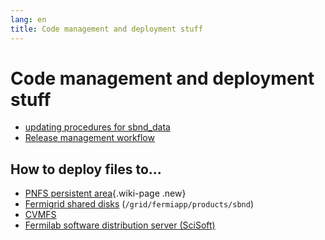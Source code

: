 ```yaml
---
lang: en
title: Code management and deployment stuff
---
```




Code management and deployment stuff
============================================================================================

-   [updating procedures for
    sbnd\_data](Small_data_files_for_SBND_processing_sbnd_data.html)
-   [Release management
    workflow](Release_management_workflow.html)



How to deploy files to\...
--------------------------------------------------------------------

-   [PNFS persistent area](Write_files_to_PNFS.html){.wiki-page .new}
-   [Fermigrid shared disks](Write_files_to_grid.html)
    (`/grid/fermiapp/products/sbnd`)
-   [CVMFS](Write_files_to_CVMFS.html)
-   [Fermilab software distribution server
    (SciSoft)](Write_files_to_SciSoft.html)
